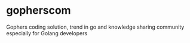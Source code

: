 # gopherscom
Gophers coding solution, trend in go and knowledge sharing community especially for Golang developers
